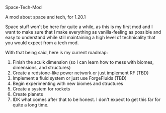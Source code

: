Space-Tech-Mod

A mod about space and tech, for 1.20.1

Space stuff won't be here for quite a while,
as this is my first mod and I want to make sure that I make everything as vanilla-feeling
as possible and easy to understand while still maintaining a high level of technicality that
you would expect from a tech mod.

With that being said, here is my current roadmap:

1. Finish the sculk dimension (so I can learn how to mess with biomes, dimensions, and structures)
2. Create a redstone-like power network or just implement RF (TBD)
3. Implement a fluid system or just use ForgeFluids (TBD)
4. Begin experimenting with new biomes and structures
5. Create a system for rockets
6. Create planets
7. IDK what comes after that to be honest. I don't expect to get this far for quite a long time.
